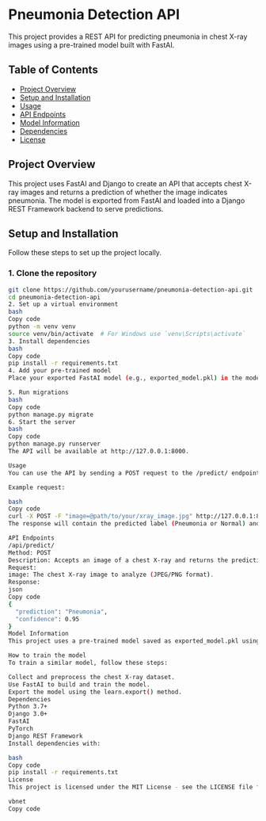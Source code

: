 # Pneumonia Detection API

This project provides a REST API for predicting pneumonia in chest X-ray images using a pre-trained model built with FastAI.

## Table of Contents

- [Project Overview](#project-overview)
- [Setup and Installation](#setup-and-installation)
- [Usage](#usage)
- [API Endpoints](#api-endpoints)
- [Model Information](#model-information)
- [Dependencies](#dependencies)
- [License](#license)

## Project Overview

This project uses FastAI and Django to create an API that accepts chest X-ray images and returns a prediction of whether the image indicates pneumonia. The model is exported from FastAI and loaded into a Django REST Framework backend to serve predictions.

## Setup and Installation

Follow these steps to set up the project locally.

### 1. Clone the repository
```bash
git clone https://github.com/yourusername/pneumonia-detection-api.git
cd pneumonia-detection-api
2. Set up a virtual environment
bash
Copy code
python -m venv venv
source venv/bin/activate  # For Windows use `venv\Scripts\activate`
3. Install dependencies
bash
Copy code
pip install -r requirements.txt
4. Add your pre-trained model
Place your exported FastAI model (e.g., exported_model.pkl) in the models/ directory.

5. Run migrations
bash
Copy code
python manage.py migrate
6. Start the server
bash
Copy code
python manage.py runserver
The API will be available at http://127.0.0.1:8000.

Usage
You can use the API by sending a POST request to the /predict/ endpoint with an image file of a chest X-ray.

Example request:

bash
Copy code
curl -X POST -F "image=@path/to/your/xray_image.jpg" http://127.0.0.1:8000/api/predict/
The response will contain the predicted label (Pneumonia or Normal) and the confidence score.

API Endpoints
/api/predict/
Method: POST
Description: Accepts an image of a chest X-ray and returns the prediction (Pneumonia/Normal) with confidence score.
Request:
image: The chest X-ray image to analyze (JPEG/PNG format).
Response:
json
Copy code
{
  "prediction": "Pneumonia",
  "confidence": 0.95
}
Model Information
This project uses a pre-trained model saved as exported_model.pkl using FastAI. The model was trained to detect pneumonia from chest X-ray images.

How to train the model
To train a similar model, follow these steps:

Collect and preprocess the chest X-ray dataset.
Use FastAI to build and train the model.
Export the model using the learn.export() method.
Dependencies
Python 3.7+
Django 3.0+
FastAI
PyTorch
Django REST Framework
Install dependencies with:

bash
Copy code
pip install -r requirements.txt
License
This project is licensed under the MIT License - see the LICENSE file for details.

vbnet
Copy code

